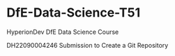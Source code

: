 # DfE-Data-Science-T51
HyperionDev DfE Data Science Course

DH22090004246 Submission to Create a Git Repository
